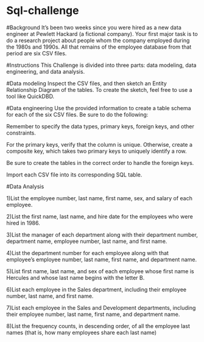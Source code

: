# Sql-challenge

#Background
It’s been two weeks since you were hired as a new data engineer at Pewlett Hackard (a fictional company). Your first major task is to do a research project about people whom the company employed during the 1980s and 1990s. All that remains of the employee database from that period are six CSV files.

#Instructions
This Challenge is divided into three parts: data modeling, data engineering, and data analysis.

#Data modeling
Inspect the CSV files, and then sketch an Entity Relationship Diagram of the tables. To create the sketch, feel free to use a tool like QuickDBD.

#Data engineering
Use the provided information to create a table schema for each of the six CSV files. Be sure to do the following:

Remember to specify the data types, primary keys, foreign keys, and other constraints.

For the primary keys, verify that the column is unique. Otherwise, create a composite key, which takes two primary keys to uniquely identify a row.

Be sure to create the tables in the correct order to handle the foreign keys.

Import each CSV file into its corresponding SQL table.

#Data Analysis

1)List the employee number, last name, first name, sex, and salary of each employee.

2)List the first name, last name, and hire date for the employees who were hired in 1986.

3)List the manager of each department along with their department number, department name, employee number, last name, and first name.

4)List the department number for each employee along with that employee’s employee number, last name, first name, and department name.

5)List first name, last name, and sex of each employee whose first name is Hercules and whose last name begins with the letter B.

6)List each employee in the Sales department, including their employee number, last name, and first name.

7)List each employee in the Sales and Development departments, including their employee number, last name, first name, and department name.

8)List the frequency counts, in descending order, of all the employee last names (that is, how many employees share each last name)

